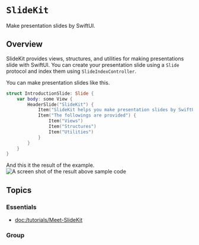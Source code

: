 # ``SlideKit``

Make presentation slides by SwiftUI.

## Overview

SlideKit provides views, structures, and utilities for making presentations slide with SwiftUI.
You can create your presentation slide using a ``Slide`` protocol and index them using ``SlideIndexController``.

You can make presentation slides like this.
```swift
struct IntroductionSlide: Slide {
    var body: some View {
        HeaderSlide("SlideKit") {
            Item("SlideKit helps you make presentation slides by SwiftUI")
            Item("The followings are provided") {
                Item("Views")
                Item("Structures")
                Item("Utilities")
            }
        }
    }
}
```
And this it the result of the example.
![A screen shot of the result above sample code](IntroductionSlide.png)

## Topics
### Essentials
- <doc:/tutorials/Meet-SlideKit>

### Group



